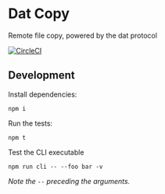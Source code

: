 Dat Copy
========

Remote file copy, powered by the dat protocol

[![CircleCI](https://circleci.com/gh/tom-james-watson/dat-cp.svg?style=svg)](https://circleci.com/gh/tom-james-watson/dat-cp)

## Development

Install dependencies:

```
npm i
```

Run the tests:

```
npm t
```

Test the CLI executable

```
npm run cli -- --foo bar -v
```

*Note the `--` preceding the arguments.*
